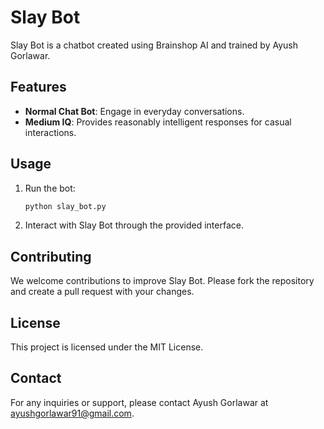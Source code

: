 # Slay Bot

Slay Bot is a chatbot created using Brainshop AI and trained by Ayush Gorlawar.

## Features
- **Normal Chat Bot**: Engage in everyday conversations.
- **Medium IQ**: Provides reasonably intelligent responses for casual interactions.


## Usage
1. Run the bot:
    ```sh
    python slay_bot.py
    ```
2. Interact with Slay Bot through the provided interface.

## Contributing
We welcome contributions to improve Slay Bot. Please fork the repository and create a pull request with your changes.

## License
This project is licensed under the MIT License.

## Contact
For any inquiries or support, please contact Ayush Gorlawar at [ayushgorlawar91@gmail.com](mailto:ayushgorlawar91@gmail.com).
